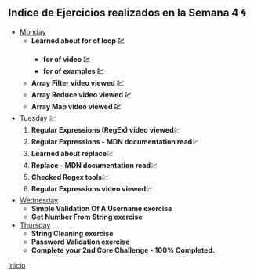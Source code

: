 ## Indice de Ejercicios realizados en la Semana 4 :cyclone:

<ul>
    <li>
        <a href="./Monday.md">Monday</a>
        <ul>
            <li><strong>Learned about for of loop  💹</strong></li>
            <ul>
                <li><strong>for of video 💹</strong></li>
                <li><strong>for of examples 💹</strong></li>
            </ul>
            <li><strong>Array Filter video viewed 💹</strong></li>
            <li><strong>Array Reduce video viewed 💹</strong></li>
            <li><strong>Array Map video viewed 💹</strong></li>
        </ul>
    </li>
    <li>
        Tuesday 💹
        <ol>
            <li><strong>Regular Expressions (RegEx) video viewed</strong>💹</li>
            <li><strong> Regular Expressions - MDN documentation read</strong>💹</li>
            <li><strong>Learned about replace</strong>💹</li>
            <li><strong>Replace - MDN documentation read</strong>💹</li>
            <li><strong>Checked Regex tools</strong>💹</li>
            <li><strong>Regular Expressions video viewed</strong>💹</li>
        </ol>
    </li>
    <li>
        <a href="./Wednesday.md">Wednesday</a>
        <ul>
            <li><strong>Simple Validation Of A Username exercise</strong></li>
            <li><strong>Get Number From String exercise</strong></li>
        </ul>
    </li>
    <li>
        <a href="./Thursday.md">Thursday</a>
        <ul>
            <li><strong>String Cleaning exercise</strong></li>
            <li><strong>Password Validation exercise</strong></li>
            <li><strong>Complete your 2nd Core Challenge - 100% Completed.</strong></li>
        </ul>
    </li>
</ul>

<a href="../README.md">Inicio</a>